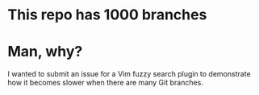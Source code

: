 # This repo has 1000 branches
# Man, why?
I wanted to submit an issue for a Vim fuzzy search plugin to demonstrate how it becomes slower when there are many Git branches.
